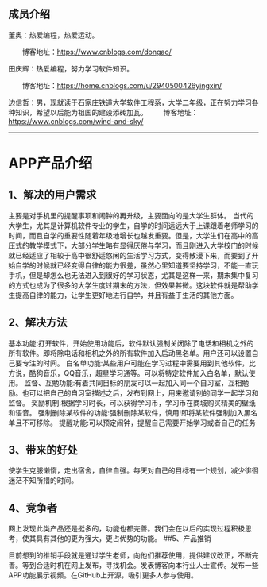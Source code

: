 ## 成员介绍
董奥：热爱编程，热爱运动。

　　博客地址：https://www.cnblogs.com/dongao/

田庆辉：热爱编程，努力学习软件知识。

　　博客地址：https://home.cnblogs.com/u/2940500426yingxin/

边信哲：男，现就读于石家庄铁道大学软件工程系，大学二年级，正在努力学习各种知识，希望以后能为祖国的建设添砖加瓦。
　　博客地址：https://www.cnblogs.com/wind-and-sky/
  
  ---
# APP产品介绍
## 1、解决的用户需求

主要是对手机里的提醒事项和闹钟的再升级，主要面向的是大学生群体。
当代的大学生，尤其是计算机软件专业的学生，自学的时间远远大于上课跟着老师学习的时间，而且自学的重要性随着年级地增长也越发重要。但是，大学生们在高中的高压式的教学模式下，大部分学生略有显得厌倦与学习，而且刚进入大学校门的时候就已经适应了相较于高中很舒适悠闲的生活学习方式，变得散漫下来，而要到了开始自学的时候就已经变得自律的能力很差，虽然心里知道要坚持学习，不能一直玩手机，但是却怎么也无法进入到很好的学习状态，尤其是这样一来，期末集中复习的方式也成为了很多的大学生度过期末的方法，但效果甚微。这块软件就是帮助学生提高自律的能力，让学生更好地进行自学，并且有益于生活的其他方面。
## 2、解决方法
  基本功能:打开软件，开始使用功能后，软件默认强制关闭除了电话和相机之外的所有软件。即将除电话和相机之外的所有软件加入启动黑名单。用户还可以设置自己要专注的时间。
  白名单功能:某些用户可能在学习过程中需要用到其他软件，比方说，酷狗音乐，QQ音乐，超星学习通等。可以将特定软件加入白名单，默认使用。
  监督、互勉功能:有着共同目标的朋友可以一起加入同一个自习室，互相勉励。也可以把自己的自习室描述之后，发布到网上，用来邀请别的同学一起学习和监督。
  奖励机制:根据学习时长，可以获得学习币，学习币在商城购买精美的壁纸和语音。
  强制删除某软件的功能:强制删除某软件，慎用!即将某软件强制加入黑名单且不可移除。
  提醒功能:可以预定闹钟，提醒自己需要开始学习或者自己的任务
## 3、带来的好处
使学生克服懒惰，走出宿舍，自律自强。每天对自己的目标有一个规划，减少徘徊迷茫不知所措的时间。
## 4、竞争者
网上发现此类产品还是挺多的，功能也都完善。我们会在以后的实现过程积极思考，使其具有其他的更为强大，更占优势的功能。
##5、产品推销

目前想到的推销手段就是通过学生老师，向他们推荐使用，提供建议改正，不断完善。等到合适时机在网上发布，寻找机会。发表博客向本行业人士宣传。发布一些APP功能展示视频。在GitHub上开源，吸引更多人参与使用。


